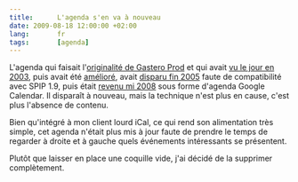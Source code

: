 ```yaml
---
title:      L'agenda s'en va à nouveau
date: 2009-08-18 12:00:00 +02:00
lang:       fr
tags:       [agenda]
---
```


L'agenda qui faisait l'[originalité de Gastero Prod](http://www.spip-herbier.net/14) et qui avait [vu le jour en 2003](http://www.spip-contrib.net/Realiser-un-agenda-avec-SPIP), puis avait été [amélioré](/2003/12/le-meme-agenda-que-gastero-prod-avec-spip.html), avait [disparu fin 2005](/2005/11/la-fin-de-l-agenda-gastero-prod.html) faute de compatibilité avec SPIP 1.9, puis était [revenu mi 2008](/2008/07/le-retour-de-l-agenda-gastero-prod.html) sous forme d'agenda Google Calendar. Il disparaît à nouveau, mais la technique n'est plus en cause, c'est plus l'absence de contenu.

Bien qu'intégré à mon client lourd iCal, ce qui rend son alimentation très simple, cet agenda n'était plus mis à jour faute de prendre le temps de regarder à droite et à gauche quels événements intéressants se présentent.

Plutôt que laisser en place une coquille vide, j'ai décidé de la supprimer complètement.
